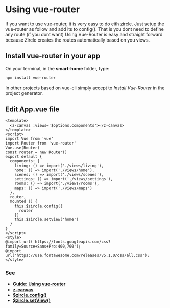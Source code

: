 # Using vue-router
If you want to use vue-router, it is very easy to do eith zircle. Just setup  the vue-router as follow and add its to config(). That is you dont need to define any route (if you dont want)
Using Vue-Router is easy and straight forward because Zircle creates the routes automatically based on you views.

## Install vue-router in your app

On your terminal, in the **smart-home** folder, type:

```sh
npm install vue-router
```

In other projects based on vue-cli simply accept to *Install Vue-Router* in the project generator. 

## Edit App.vue file

```vue{5-8,18,21}
<template>
  <z-canvas :views='$options.components'></z-canvas>
</template>
<script>
import Vue from 'vue'
import Router from 'vue-router'
Vue.use(Router)
const router = new Router()
export default {
  components: {
    living: () => import('./views/living'),
    home: () => import('./views/home'),
    scenes: () => import('./views/scenes'),
    settings: () => import('./views/settings'),
    rooms: () => import('./views/rooms'),
    maps: () => import('./views/maps')
  },
  router,
  mounted () {
    this.$zircle.config({
      router
    })
    this.$zircle.setView('home')
  }
}
</script>
<style>
@import url('https://fonts.googleapis.com/css?family=Source+Sans+Pro:400,700');
@import url('https://use.fontawesome.com/releases/v5.1.0/css/all.css');
</style>
```

### See
- [**Guide: Using vue-router**](/guide/using-vue-router.html)
- [**z-canvas**](/api/z-canvas.html)
- [**$zircle.config()**](/api/public-api.html#config-definition)
- [**$zircle.setView()**](/api/public-api.html#setview-viewname)
